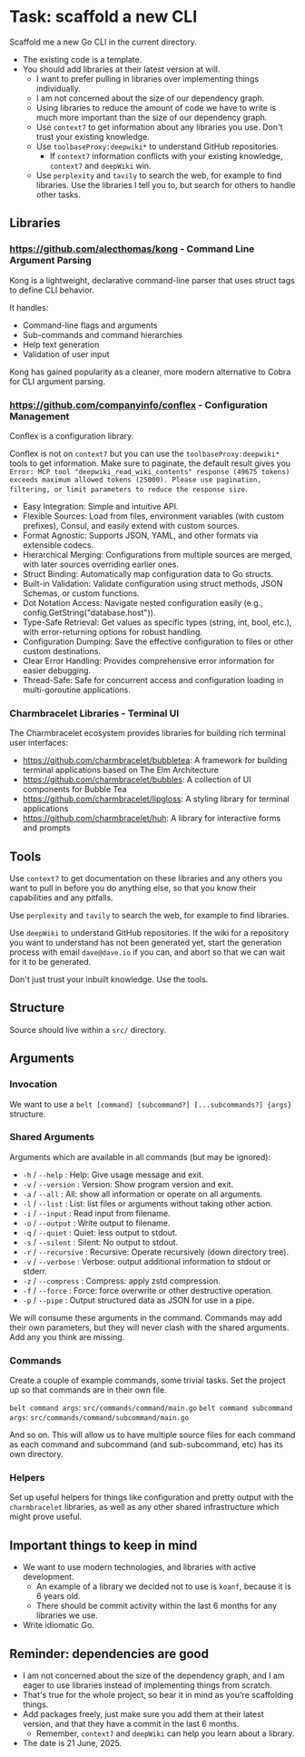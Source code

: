 # Task: scaffold a new CLI

Scaffold me a new Go CLI in the current directory.

- The existing code is a template.
- You should add libraries at their latest version at will.
  - I want to prefer pulling in libraries over implementing things individually.
  - I am not concerned about the size of our dependency graph.
  - Using libraries to reduce the amount of code we have to write is much more important than the size of our dependency graph.
  - Use `context7` to get information about any libraries you use. Don't trust your existing knowledge.
  - Use `toolbaseProxy:deepwiki*` to understand GitHub repositories.
    - If `context7` information conflicts with your existing knowledge, `context7` and `deepWiki` win.
  - Use `perplexity` and `tavily` to search the web, for example to find libraries. Use the libraries I tell you to, but search for others to handle other tasks.

## Libraries

### <https://github.com/alecthomas/kong> - Command Line Argument Parsing

Kong is a lightweight, declarative command-line parser that uses struct tags to define CLI behavior.

It handles:

- Command-line flags and arguments
- Sub-commands and command hierarchies
- Help text generation
- Validation of user input

Kong has gained popularity as a cleaner, more modern alternative to Cobra for CLI argument parsing.

### <https://github.com/companyinfo/conflex> - Configuration Management

Conflex is a configuration library.

Conflex is not on `context7` but you can use the `toolbaseProxy:deepwiki*` tools to get information. Make sure to paginate, the default result gives you `Error: MCP tool "deepwiki_read_wiki_contents" response (49675 tokens) exceeds maximum allowed tokens (25000). Please use pagination, filtering, or limit parameters to reduce the response size`.

- Easy Integration: Simple and intuitive API.
- Flexible Sources: Load from files, environment variables (with custom prefixes), Consul, and easily extend with custom sources.
- Format Agnostic: Supports JSON, YAML, and other formats via extensible codecs.
- Hierarchical Merging: Configurations from multiple sources are merged, with later sources overriding earlier ones.
- Struct Binding: Automatically map configuration data to Go structs.
- Built-in Validation: Validate configuration using struct methods, JSON Schemas, or custom functions.
- Dot Notation Access: Navigate nested configuration easily (e.g., config.GetString("database.host")).
- Type-Safe Retrieval: Get values as specific types (string, int, bool, etc.), with error-returning options for robust handling.
- Configuration Dumping: Save the effective configuration to files or other custom destinations.
- Clear Error Handling: Provides comprehensive error information for easier debugging.
- Thread-Safe: Safe for concurrent access and configuration loading in multi-goroutine applications.

### Charmbracelet Libraries - Terminal UI

The Charmbracelet ecosystem provides libraries for building rich terminal user interfaces:

- <https://github.com/charmbracelet/bubbletea>: A framework for building terminal applications based on The Elm Architecture
- <https://github.com/charmbracelet/bubbles>: A collection of UI components for Bubble Tea
- <https://github.com/charmbracelet/lipgloss>: A styling library for terminal applications
- <https://github.com/charmbracelet/huh>: A library for interactive forms and prompts

## Tools

Use `context7` to get documentation on these libraries and any others you want to pull in before you do anything else, so that you know their capabilities and any pitfalls.

Use `perplexity` and `tavily` to search the web, for example to find libraries.

Use `deepWiki` to understand GitHub repositories. If the wiki for a repository you want to understand has not been generated yet, start the generation process with email `dave@dave.io` if you can, and abort so that we can wait for it to be generated.

Don't just trust your inbuilt knowledge. Use the tools.

## Structure

Source should live within a `src/` directory.

## Arguments

### Invocation

We want to use a `belt [command] [subcommand?] [...subcommands?] {args}` structure.

### Shared Arguments

Arguments which are available in all commands (but may be ignored):

- `-h` / `--help` : Help: Give usage message and exit.
- `-v` / `--version` : Version: Show program version and exit.
- `-a` / `--all` : All: show all information or operate on all arguments.
- `-l` / `--list` : List: list files or arguments without taking other action.
- `-i` / `--input` : Read input from filename.
- `-o` / `--output` : Write output to filename.
- `-q` / `--quiet` : Quiet: less output to stdout.
- `-s` / `--silent` : Silent: No output to stdout.
- `-r` / `--recursive` : Recursive: Operate recursively (down directory tree).
- `-v` / `--verbose` : Verbose: output additional information to stdout or stderr.
- `-z` / `--compress` : Compress: apply zstd compression.
- `-f` / `--force` : Force: force overwrite or other destructive operation.
- `-p` / `--pipe` : Output structured data as JSON for use in a pipe.

We will consume these arguments in the command. Commands may add their own parameters, but they will never clash with the shared arguments. Add any you think are missing.

### Commands

Create a couple of example commands, some trivial tasks. Set the project up so that commands are in their own file.

`belt command args`: `src/commands/command/main.go`
`belt command subcommand args`: `src/commands/command/subcommand/main.go`

And so on. This will allow us to have multiple source files for each command as each command and subcommand (and sub-subcommand, etc) has its own directory.

### Helpers

Set up useful helpers for things like configuration and pretty output with the `charmbracelet` libraries, as well as any other shared infrastructure which might prove useful.

## Important things to keep in mind

- We want to use modern technologies, and libraries with active development.
  - An example of a library we decided not to use is `koanf`, because it is 6 years old.
  - There should be commit activity within the last 6 months for any libraries we use.
- Write idiomatic Go.

## Reminder: dependencies are good

- I am not concerned about the size of the dependency graph, and I am eager to use libraries instead of implementing things from scratch.
- That's true for the whole project, so bear it in mind as you're scaffolding things.
- Add packages freely, just make sure you add them at their latest version, and that they have a commit in the last 6 months.
  - Remember, `context7` and `deepWiki` can help you learn about a library.
- The date is 21 June, 2025.
